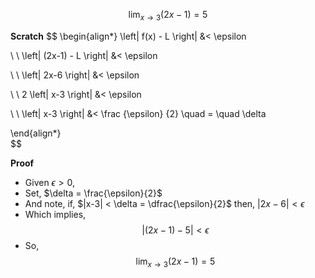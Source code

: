 $$
	\lim
		_{x \rightarrow 3}
			{(2x - 1)} 
		= 5
$$

**Scratch**
$$
\begin{align*}
	\left| 
		f(x) - L 
	\right|	
	&< \epsilon 
	
\\ \\
	\left| 
		(2x-1) - L 
	\right|	
	&< \epsilon
	
\\ \\
	\left| 
		2x-6
	\right|	
	&< \epsilon
	
\\ \\
	2
	\left| 
		x-3
	\right|	
	&< \epsilon
	
\\ \\
	\left| 
		x-3
	\right|	
		&< 
		\frac
			{\epsilon}
			{2}
		\quad = \quad
			\delta

\end{align*}	
$$

**Proof**
- Given $\epsilon > 0$,
- Set, $\delta = \frac{\epsilon}{2}$
- And note,
	if,
	 $|x-3| < \delta = \dfrac{\epsilon}{2}$
	then,
	 $\left| 2x - 6 \right| < \epsilon$
- Which implies,
	$$
		\left|  
			(2x - 1) - 5 
		\right| < \epsilon
	$$
- So,
$$
	\lim
		_{x \rightarrow 3}
		{(2x - 1)}
		= 5
$$
